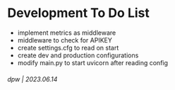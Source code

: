 # Development To Do List

* implement metrics as middleware
* middleware to check for APIKEY
* create settings.cfg to read on start
* create dev and production configurations
* modify main.py to start uvicorn after reading config

###### dpw | 2023.06.14
